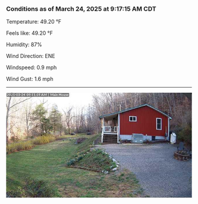 ### Conditions as of March 24, 2025 at 9:17:15 AM CDT 

Temperature: 49.20 &deg;F

Feels like: 49.20 &deg;F

Humidity: 87%

Wind Direction: ENE

Windspeed: 0.9 mph

Wind Gust: 1.6 mph

---

<img src="./images/latest.jpeg"/>

